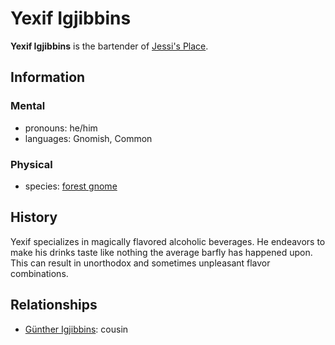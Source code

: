 # Yexif Igjibbins

**Yexif Igjibbins** is the bartender of [Jessi's Place](../leving/jessis-place.md).

## Information

### Mental

- pronouns: he/him
- languages: Gnomish, Common

### Physical

- species: [forest gnome](../../../ch-4-character-options/species/gnome.md#forest-gnome)

## History

Yexif specializes in magically flavored alcoholic beverages. He endeavors to make his drinks taste like nothing the average barfly has happened upon. This can result in unorthodox and sometimes unpleasant flavor combinations.

## Relationships

- [Günther Igjibbins](gunther-igjibbins.md): cousin
